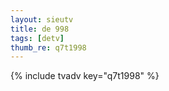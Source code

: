 ```yaml
--- 
layout: sieutv
title: de 998
tags: [detv]
thumb_re: q7t1998
---
```

{% include tvadv key="q7t1998" %} 

